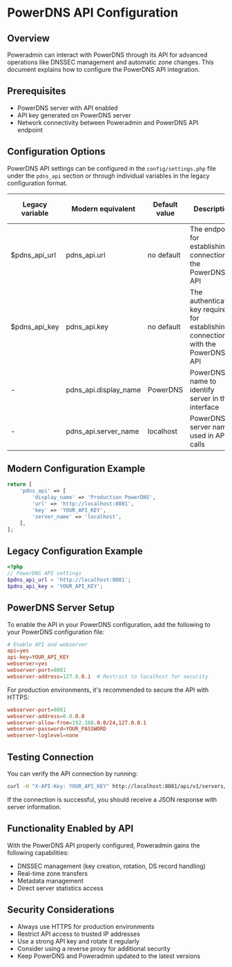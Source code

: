 # PowerDNS API Configuration

## Overview

Poweradmin can interact with PowerDNS through its API for advanced operations like DNSSEC management and automatic zone changes. This document explains how to configure the PowerDNS API integration.

## Prerequisites

- PowerDNS server with API enabled
- API key generated on PowerDNS server
- Network connectivity between Poweradmin and PowerDNS API endpoint

## Configuration Options

PowerDNS API settings can be configured in the `config/settings.php` file under the `pdns_api` section or through individual variables in the legacy configuration format.

| Legacy variable | Modern equivalent | Default value | Description | Added in version |
|----------------|-------------------|---------------|-------------|-----------------|
| $pdns_api_url | pdns_api.url | no default | The endpoint for establishing a connection to the PowerDNS API | 3.7.0 |
| $pdns_api_key | pdns_api.key | no default | The authentication key required for establishing a connection with the PowerDNS API | 3.7.0 |
| - | pdns_api.display_name | PowerDNS | PowerDNS name to identify server in the interface | 4.0.0 |
| - | pdns_api.server_name | localhost | PowerDNS server name used in API calls | 4.0.0 |

## Modern Configuration Example

```php
return [
    'pdns_api' => [
        'display_name' => 'Production PowerDNS',
        'url' => 'http://localhost:8081',
        'key' => 'YOUR_API_KEY',
        'server_name' => 'localhost',
    ],
];
```

## Legacy Configuration Example

```php
<?php
// PowerDNS API settings
$pdns_api_url = 'http://localhost:8081';
$pdns_api_key = 'YOUR_API_KEY';
```

## PowerDNS Server Setup

To enable the API in your PowerDNS configuration, add the following to your PowerDNS configuration file:

```conf
# Enable API and webserver
api=yes
api-key=YOUR_API_KEY
webserver=yes
webserver-port=8081
webserver-address=127.0.0.1  # Restrict to localhost for security
```

For production environments, it's recommended to secure the API with HTTPS:

```conf
webserver-port=8081
webserver-address=0.0.0.0
webserver-allow-from=192.168.0.0/24,127.0.0.1
webserver-password=YOUR_PASSWORD
webserver-loglevel=none
```

## Testing Connection

You can verify the API connection by running:

```bash
curl -H "X-API-Key: YOUR_API_KEY" http://localhost:8081/api/v1/servers/localhost
```

If the connection is successful, you should receive a JSON response with server information.

## Functionality Enabled by API

With the PowerDNS API properly configured, Poweradmin gains the following capabilities:

- DNSSEC management (key creation, rotation, DS record handling)
- Real-time zone transfers
- Metadata management
- Direct server statistics access

## Security Considerations

- Always use HTTPS for production environments
- Restrict API access to trusted IP addresses
- Use a strong API key and rotate it regularly
- Consider using a reverse proxy for additional security
- Keep PowerDNS and Poweradmin updated to the latest versions